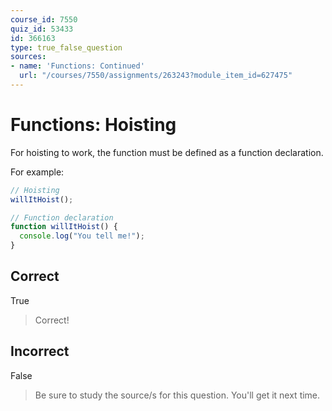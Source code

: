 ```yaml
---
course_id: 7550
quiz_id: 53433
id: 366163
type: true_false_question
sources:
- name: 'Functions: Continued'
  url: "/courses/7550/assignments/263243?module_item_id=627475"
---
```


# Functions: Hoisting

For hoisting to work, the function must be defined as a function declaration.

For example:

```javascript
// Hoisting
willItHoist();

// Function declaration
function willItHoist() {
  console.log("You tell me!");
}
```

## Correct

True

> Correct!

## Incorrect

False

> Be sure to study the source/s for this question. You'll get it next time.
